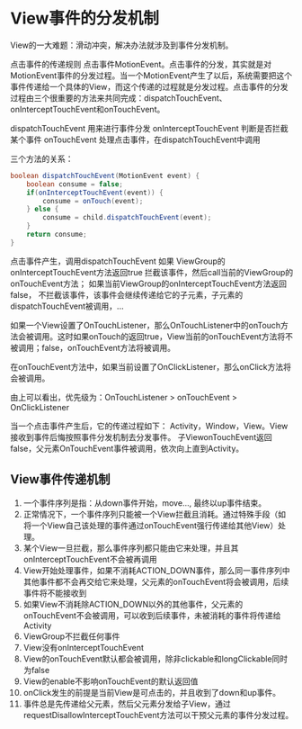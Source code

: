# View事件的分发机制 #
View的一大难题：滑动冲突，解决办法就涉及到事件分发机制。

点击事件的传递规则
点击事件MotionEvent。点击事件的分发，其实就是对MotionEvent事件的分发过程。当一个MotionEvent产生了以后，系统需要把这个事件传递给一个具体的View，而这个传递的过程就是分发过程。点击事件的分发过程由三个很重要的方法来共同完成：dispatchTouchEvent、onInterceptTouchEvent和onTouchEvent。

dispatchTouchEvent
用来进行事件分发
onInterceptTouchEvent
判断是否拦截某个事件
onTouchEvent
处理点击事件，在dispatchTouchEvent中调用

三个方法的关系：
``` java
boolean dispatchTouchEvent(MotionEvent event) {
    boolean consume = false;
    if(onInterceptTouchEvent(event)) {
        consume = onTouch(event);
    } else {
        consume = child.dispatchTouchEvent(event);
    }
    return consume;
}
```
点击事件产生，调用dispatchTouchEvent
如果 ViewGroup的onInterceptTouchEvent方法返回true 拦截该事件，然后call当前的ViewGroup的onTouchEvent方法；
如果当前ViewGroup的onInterceptTouchEvent方法返回false， 不拦截该事件，该事件会继续传递给它的子元素，子元素的dispatchTouchEvent被调用，...

如果一个View设置了OnTouchListener，那么OnTouchListener中的onTouch方法会被调用。这时如果onTouch的返回true，View当前的onTouchEvent方法将不被调用；false，onTouchEvent方法将被调用。

在onTouchEvent方法中，如果当前设置了OnClickListener，那么onClick方法将会被调用。

由上可以看出，优先级为：OnTouchListener > onTouchEvent > OnClickListener

当一个点击事件产生后，它的传递过程如下：
Activity，Window，View。View接收到事件后悔按照事件分发机制去分发事件。
子ViewonTouchEvent返回false，父元素OnTouchEvent事件被调用，依次向上直到Activity。

## View事件传递机制 ##
1. 一个事件序列是指：从down事件开始，move..., 最终以up事件结束。
2. 正常情况下，一个事件序列只能被一个View拦截且消耗。通过特殊手段（如将一个View自己该处理的事件通过onTouchEvent强行传递给其他View）处理。
3. 某个View一旦拦截，那么事件序列都只能由它来处理，并且其onInterceptTouchEvent不会被再调用
4. View开始处理事件，如果不消耗ACTION_DOWN事件，那么同一事件序列中其他事件都不会再交给它来处理，父元素的onTouchEvent将会被调用，后续事件将不能接收到
5. 如果View不消耗除ACTION_DOWN以外的其他事件，父元素的onTouchEvent不会被调用，可以收到后续事件，未被消耗的事件将传递给Activity
6. ViewGroup不拦截任何事件
7. View没有onInterceptTouchEvent
8. View的onTouchEvent默认都会被调用，除非clickable和longClickable同时为false
9. View的enable不影响onTouchEvent的默认返回值
10. onClick发生的前提是当前View是可点击的，并且收到了down和up事件。
11. 事件总是先传递给父元素，然后父元素分发给子View，通过requestDisallowInterceptTouchEvent方法可以干预父元素的事件分发过程。


